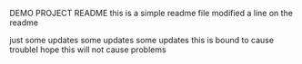 DEMO PROJECT README
this is a simple readme file
modified a line on the readme

just some updates
some updates
some updates
this is bound to cause troubleI hope this will not cause problems